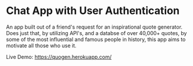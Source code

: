 # Chat App with User Authentication
An app built out of a friend's request for an inspirational quote generator. Does just that, by utilizing API's, and a databse of over 40,000+ quotes, by some of the most influential and famous people in history, this app aims to motivate all those who use it.

Live Demo:
https://quogen.herokuapp.com/
